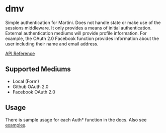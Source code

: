 dmv
===

Simple authentication for Martini. Does not handle state or make use of the sessions middleware. It only provides a means of initial authentication. External authentication mediums will provide profile information. For example, the OAuth 2.0 Facebook function provides information about the user including their name and email address.

[API Reference](http://godoc.org/github.com/tomsteele/dmv)


## Supported Mediums
- Local (Form)
- Github OAuth 2.0
- Facebook OAuth 2.0

## Usage
There is sample usage for each Auth* function in the docs. Also see [examples](https://github.com/tomsteele/dmv/tree/master/examples).
